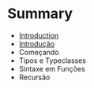 # Summary

* [Introduction](README.md)
* [Introdução](cap01/cap01-part01.md)
* Começando
* Tipos e Typeclasses
* Sintaxe em Funções
* Recursão

